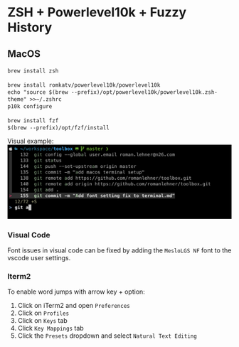 # ZSH + Powerlevel10k + Fuzzy History

## MacOS

	brew install zsh

	brew install romkatv/powerlevel10k/powerlevel10k
	echo "source $(brew --prefix)/opt/powerlevel10k/powerlevel10k.zsh-theme" >>~/.zshrc
	p10k configure

	brew install fzf
	$(brew --prefix)/opt/fzf/install	
	
Visual example:
![zsh](../images/zsh_setup_example.png)

### Visual Code
Font issues in visual code can be fixed by adding the `MesloLGS NF` font to the vscode user settings.

### Iterm2
To enable word jumps with arrow key + option:

1. Click on iTerm2 and open `Preferences`
1. Click on `Profiles`
1. Click on `Keys` tab
1. Click `Key Mappings` tab
1. Click the `Presets` dropdown and select `Natural Text Editing`
